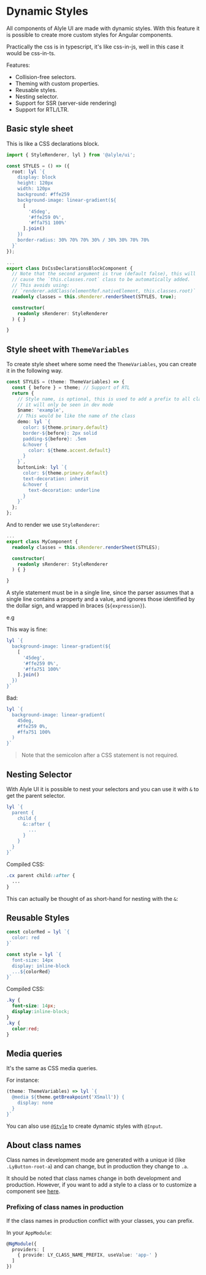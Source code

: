 # Dynamic Styles

All components of Alyle UI are made with dynamic styles. With this feature it is possible to create more custom styles for Angular components.

Practically the css is in typescript, it's like css-in-js, well in this case it would be css-in-ts.

Features:

* Collision-free selectors.
* Theming with custom properties.
* Reusable styles.
* Nesting selector.
* Support for SSR (server-side rendering)
* Support for RTL/LTR.

## Basic style sheet

This is like a CSS declarations block. 

```ts
import { StyleRenderer, lyl } from '@alyle/ui';

const STYLES = () => ({
  root: lyl `{
    display: block
    height: 120px
    width: 120px
    background: #ffe259
    background-image: linear-gradient(${
      [
        '45deg',
        '#ffe259 0%',
        '#ffa751 100%'
      ].join()
    })
    border-radius: 30% 70% 70% 30% / 30% 30% 70% 70%
  }`
});

...
export class DsCssDeclarationsBlockComponent {
  // Note that the second argument is true (default false), this will
  // cause the `this.classes.root` class to be automatically added.
  // This avoids using:
  // `renderer.addClass(elementRef.nativeElement, this.classes.root)`
  readonly classes = this.sRenderer.renderSheet(STYLES, true);

  constructor(
    readonly sRenderer: StyleRenderer
  ) { }

}
```

<demo-view path="docs/customization/dynamic-styles/ds-css-declarations-block">
  <aui-ds-css-declarations-block></aui-ds-css-declarations-block>
</demo-view>


## Style sheet with `ThemeVariables`

To create style sheet where some need the `ThemeVariables`, you can create it in the following way.

```ts
const STYLES = (theme: ThemeVariables) => {
  const { before } = theme; // Support of RTL
  return {
    // Style name, is optional, this is used to add a prefix to all classes,
    // it will only be seen in dev mode
    $name: 'example',
    // This would be like the name of the class
    demo: lyl `{
      color: ${theme.primary.default}
      border-${before}: 2px solid
      padding-${before}: .5em
      &:hover {
        color: ${theme.accent.default}
      }
    }`,
    buttonLink: lyl `{
      color: ${theme.primary.default}
      text-decoration: inherit
      &:hover {
        text-decoration: underline
      }
    }`
  };
};
```

And to render we use `StyleRenderer`:

```ts
...
export class MyComponent {
  readonly classes = this.sRenderer.renderSheet(STYLES);

  constructor(
    readonly sRenderer: StyleRenderer
  ) { }

}
```

<demo-view path="docs/customization/dynamic-styles/with-theme-variables">
  <aui-with-theme-variables></aui-with-theme-variables>
</demo-view>

A style statement must be in a single line, since the parser assumes that a single line contains a property and a value, and ignores those identified by the dollar sign, and wrapped in braces (`${expression}`).

e.g

This way is fine:

```ts
lyl `{
  background-image: linear-gradient(${
    [
      '45deg',
      '#ffe259 0%',
      '#ffa751 100%'
    ].join()
  })
}`
```

Bad:

```ts
lyl `{
  background-image: linear-gradient(
    45deg,
    #ffe259 0%,
    #ffa751 100%
  )
}`
```

> Note that the semicolon after a CSS statement is not required.

## Nesting Selector

With Alyle UI it is possible to nest your selectors and you can use it with `&` to get the parent selector.

```ts
lyl `{
  parent {
    child {
      &::after {
        ...
      }
    }
  }
}`
```

Compiled CSS:

```css
.cx parent child::after {
  ...
}
```

This can actually be thought of as short-hand for nesting with the `&`:


<demo-view path="ds-nesting">
  <aui-ds-nesting></aui-ds-nesting>
</demo-view>

## Reusable Styles

```ts
const colorRed = lyl `{
  color: red
}`

const style = lyl `{
  font-size: 14px
  display: inline-block
  ...${colorRed}
}`
```

Compiled CSS:

```css
.ky {
  font-size: 14px;
  display:inline-block;
}
.ky {
  color:red;
}
```

## Media queries

It's the same as CSS media queries.

For instance:

```ts
(theme: ThemeVariables) => lyl `{
  @media ${theme.getBreakpoint('XSmall')} {
    display: none
  }
}`
```

You can also use [`@Style`](/styles/dynamic-style-with-input-and-style) to create dynamic styles with `@Input`.

## About class names

Class names in development mode are generated with a unique id (like `.LyButton-root-a`) and can change, but in production they change to `.a`.

It should be noted that class names change in both development and production. However, if you want to add a style to a class or to customize a component see [here](/customization/theming-components).

### Prefixing of class names in production

If the class names in production conflict with your classes, you can prefix.

In your `AppModule`:

```ts
@NgModule({
  providers: [
    { provide: LY_CLASS_NAME_PREFIX, useValue: 'app-' }
  ]
})
```

